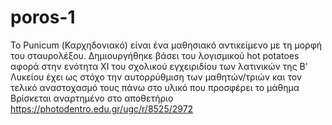 # poros-1
Το Punicum (Καρχηδονιακό) είναι ένα μαθησιακό αντικείμενο με τη μορφή του σταυρολέξου. 
Δημιουργήθηκε βάσει του λογισμικού hot potatoes 
αφορά στην ενότητα ΧΙ του σχολικού εγχειριδίου των λατινικών της Β' Λυκείου
έχει ως στόχο την αυτορρύθμιση των μαθητών/τριών και τον τελικό αναστοχασμό τους πάνω στο υλικό που προσφέρει το μάθημα
Βρίσκεται αναρτημένο στο αποθετήριο https://photodentro.edu.gr/ugc/r/8525/2972
